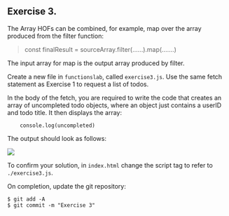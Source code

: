 ## Exercise 3.

The Array HOFs can be combined, for example, map over the array produced from the filter function:

> const finalResult = sourceArray.filter(......).map(.......)

The input array for map is the output array produced by filter.

Create a new file in `functionslab`, called `exercise3.js`. Use the same fetch statement as Exercise 1 to request a list of todos.

In the body of the fetch, you are required to write the code that creates an array of uncompleted todo objects, where an object just contains a userID and todo title. It then displays the array:
~~~
    console.log(uncompleted)
~~~
The output should look as follows:

![][incompleted]

To confirm your solution, in `index.html` change the script tag to refer to `./exercise3.js`.

On completion, update the git repository:
~~~ 
$ git add -A
$ git commit -m "Exercise 3"
~~~
[incompleted]: ./img/incompleted.png
